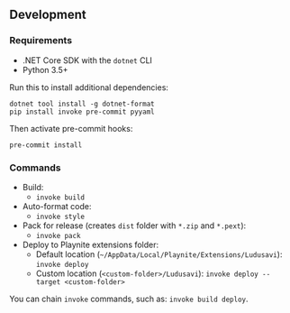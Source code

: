 ## Development
### Requirements
* .NET Core SDK with the `dotnet` CLI
* Python 3.5+

Run this to install additional dependencies:

```
dotnet tool install -g dotnet-format
pip install invoke pre-commit pyyaml
```

Then activate pre-commit hooks:

```
pre-commit install
```

### Commands
* Build:
  * `invoke build`
* Auto-format code:
  * `invoke style`
* Pack for release (creates `dist` folder with `*.zip` and `*.pext`):
  * `invoke pack`
* Deploy to Playnite extensions folder:
  * Default location (`~/AppData/Local/Playnite/Extensions/Ludusavi`): `invoke deploy`
  * Custom location (`<custom-folder>/Ludusavi`): `invoke deploy --target <custom-folder>`

You can chain `invoke` commands, such as: `invoke build deploy`.
